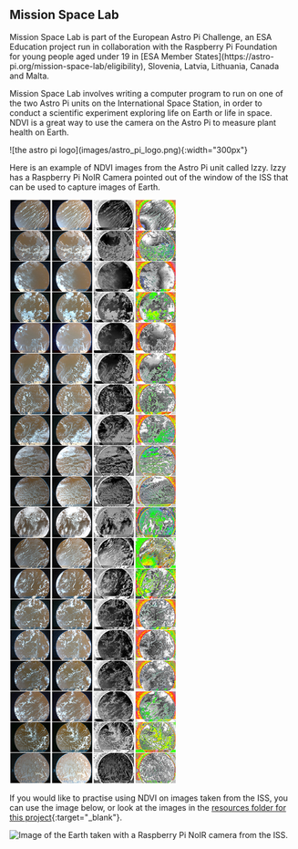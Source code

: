 ## Mission Space Lab

<div style="display: flex; flex-wrap: wrap">
<div style="flex-basis: 200px; flex-grow: 1; margin-right: 15px;">
Mission Space Lab is part of the European Astro Pi Challenge, an ESA Education project run in collaboration with the Raspberry Pi Foundation for young people aged under 19 in [ESA Member States](https://astro-pi.org/mission-space-lab/eligibility), Slovenia, Latvia, Lithuania, Canada and Malta.

Mission Space Lab involves writing a computer program to run on one of the two Astro Pi units on the International Space Station, in order to conduct a scientific experiment exploring life on Earth or life in space. NDVI is a great way to use the camera on the Astro Pi to measure plant health on Earth.
</div>
<div>
![the astro pi logo](images/astro_pi_logo.png){:width="300px"}
</div>
</div>

Here is an example of NDVI images from the Astro Pi unit called Izzy. Izzy has a Raspberry Pi NoIR Camera pointed out of the window of the ISS that can be used to capture images of Earth.

![Collection of images from the Izzy unit, showing the original images, contrasted images, NDVI images, and colour mapped images.](images/astropi_ndvi.png)

If you would like to practise using NDVI on images taken from the ISS, you can use the image below, or look at the images in the [resources folder for this project](https://rpf.io/p/en/astropi-ndvi-get){:target="_blank"}.

![Image of the Earth taken with a Raspberry Pi NoIR camera from the ISS.](images/astropi_pinoir.png)
